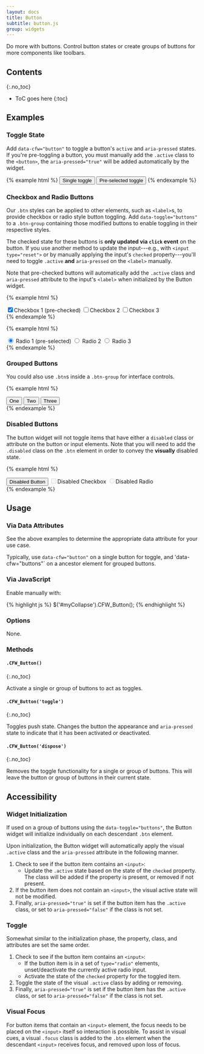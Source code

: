 ```yaml
---
layout: docs
title: Button
subtitle: button.js
group: widgets
---
```


Do more with buttons. Control button states or create groups of buttons for more components like toolbars.

## Contents
{:.no_toc}

* ToC goes here
{:toc}

## Examples

### Toggle State

Add `data-cfw="button"` to toggle a button's `active` and `aria-pressed` states. If you're pre-toggling a button, you must manually add the `.active` class to the `<button>`, the `aria-pressed="true"` will be added automatically by the widget.

{% example html %}
<button type="button" data-cfw="button" class="btn btn-info">Single toggle</button>
<button type="button" data-cfw="button" class="btn btn-info active">Pre-selected toggle</button>
{% endexample %}

### Checkbox and Radio Buttons

Our `.btn` styles can be applied to other elements, such as `<label>`s, to provide checkbox or radio style button toggling. Add `data-toggle="buttons"` to a `.btn-group` containing those modified buttons to enable toggling in their respective styles.

The checked state for these buttons is **only updated via `click` event** on the button. If you use another method to update the input---e.g., with `<input type="reset">` or by manually applying the input's `checked` property---you'll need to toggle `.active` **and** `aria-pressed` on the `<label>` manually.

Note that pre-checked buttons will automatically add the `.active` class  and `aria-pressed` attribute to the input's `<label>` when initialized by the Button widget.

{% example html %}
<div class="btn-group" data-cfw="buttons">
    <label class="btn btn-info">
        <input type="checkbox" checked>Checkbox 1 (pre-checked)
    </label>
    <label class="btn btn-info">
        <input type="checkbox">Checkbox 2
    </label>
    <label class="btn btn-info">
        <input type="checkbox">Checkbox 3
    </label>
</div>
{% endexample %}

{% example html %}
<div class="btn-group" data-cfw="buttons">
    <label class="btn btn-info">
        <input type="radio" name="options" checked> Radio 1 (pre-selected)
    </label>
    <label class="btn btn-info">
        <input type="radio" name="options"> Radio 2
    </label>
    <label class="btn btn-info">
        <input type="radio" name="options"> Radio 3
    </label>
</div>
{% endexample %}

### Grouped Buttons

You could also use `.btn`s inside a `.btn-group` for interface controls.

{% example html %}
<div class="btn-group" data-cfw="buttons">
    <button class="btn" type="button">One</button>
    <button class="btn active" type="button">Two</button>
    <button class="btn" type="button">Three</button>
</div>
{% endexample %}

### Disabled Buttons

The button widget will not toggle items that have either a `disabled` class or attribute on the button or input elements.  Note that you will need to add the `.disabled` class on the `.btn` element in order to convey the **visually** disabled state.

{% example html %}
<div class="btn-group" data-cfw="buttons">
    <button class="btn btn-info disabled" type="button">Disabled Button</button>
    <label class="btn btn-info disabled">
        <input type="checkbox" disabled>Disabled Checkbox
    </label>
    <label class="btn btn-info disabled">
        <input type="radio" name="optionsD" disabled>Disabled Radio
    </label>
</div>
{% endexample %}

## Usage

### Via Data Attributes

See the above examples to determine the appropriate data attribute for your use case.

Typically, use `data-cfw="button"` on a single button for toggle, and 'data-cfw="buttons"` on a ancestor element for grouped buttons.

### Via JavaScript

Enable manually with:

{% highlight js %}
$('#myCollapse').CFW_Button();
{% endhighlight %}

### Options

None.

### Methods

#### `.CFW_Button()`
{:.no_toc}

Activate a single or group of buttons to act as toggles.

#### `.CFW_Button('toggle')`
{:.no_toc}

Toggles push state. Changes the button the appearance and `aria-pressed` state to indicate that it has been activated or deactivated.

#### `.CFW_Button('dispose')`
{:.no_toc}

Removes the toggle functionality for a single or group of buttons.  This will leave the button or group of buttons in their current state.

## Accessibility

### Widget Initialization

If used on a group of buttons using the `data-toggle="buttons"`, the Button widget will initialize individually on each descendant `.btn` element.

Upon initialization, the Button widget will automatically apply the visual `.active` class and the `aria-pressed` attribute in the following manner.
1. Check to see if the button item contains an `<input>`:
    - Update the `.active` state based on the state of the `checked` property.  The class will be added if the property is present, or removed if not present.
2. If the button item does not contain an `<input>`, the visual active state will not be modified.
3. Finally, `aria-pressed="true"` is set if the button item has the `.active` class, or set to `aria-pressed="false"` if the class is not set.

### Toggle
Somewhat similar to the initialization phase, the property, class, and attributes are set the same order.
1. Check to see if the button item contains an `<input>`:
    - If the button item is in a set of `type="radio"` elements, unset/deactivate the currently active radio input.
    - Activate the state of the `checked` property for the toggled item.
2. Toggle the state of the visual `.active` class by adding or removing.
3. Finally, `aria-pressed="true"` is set if the button item has the `.active` class, or set to `aria-pressed="false"` if the class is not set.

### Visual Focus
For button items that contain an `<input>` element, the focus needs to be placed on the `<input>` itself so interaction is possible.  To assist in visual cues, a visual `.focus` class is added to the `.btn` element when the descendant `<input>` receives focus, and removed upon loss of focus.
